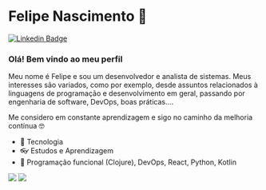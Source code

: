 # Felipe Nascimento 🤘
[![Linkedin Badge](https://img.shields.io/badge/-LinkedIn-blue?style=flat-square&logo=Linkedin&logoColor=white)](https://www.linkedin.com/in/felipebasina/)

### Olá! Bem vindo ao meu perfil

Meu nome é Felipe e sou um desenvolvedor e analista de sistemas. Meus interesses são variados, como por exemplo, desde assuntos relacionados à linguagens de programação e desenvolvimento em geral, passando por engenharia de software, DevOps, boas práticas....

Me considero em constante aprendizagem e sigo no caminho da melhoria contínua :nerd_face:

- :green_heart:  Tecnologia
- :eyeglasses:  Estudos e Aprendizagem
- 🌱  Programação funcional (Clojure), DevOps, React, Python, Kotlin

<img src="https://cr-ss-service.azurewebsites.net/api/ScreenShot?widget=summary&username=felipe-basina" />

<img src="https://cr-skills-chart-widget.azurewebsites.net/api/api?username=felipe-basina&width=820" />


<!--
**felipe-basina/felipe-basina** is a ✨ _special_ ✨ repository because its `README.md` (this file) appears on your GitHub profile.

Here are some ideas to get you started:

- 🔭 I’m currently working on ...
- 🌱 I’m currently learning ...
- 👯 I’m looking to collaborate on ...
- 🤔 I’m looking for help with ...
- 💬 Ask me about ...
- 📫 How to reach me: ...
- 😄 Pronouns: ...
- ⚡ Fun fact: ...
-->
